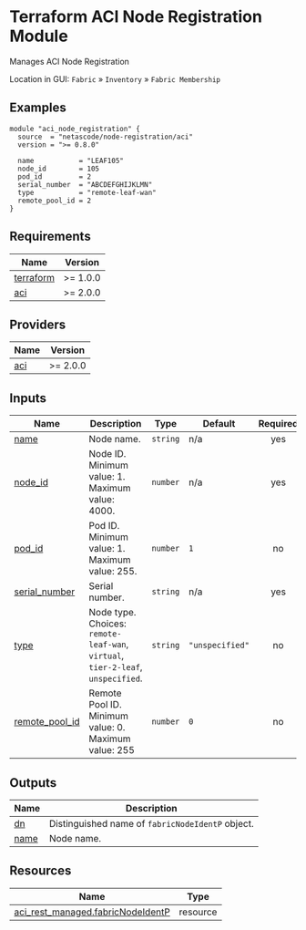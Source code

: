 <!-- BEGIN_TF_DOCS -->
# Terraform ACI Node Registration Module

Manages ACI Node Registration

Location in GUI:
`Fabric` » `Inventory` » `Fabric Membership`

## Examples

```hcl
module "aci_node_registration" {
  source  = "netascode/node-registration/aci"
  version = ">= 0.8.0"

  name           = "LEAF105"
  node_id        = 105
  pod_id         = 2
  serial_number  = "ABCDEFGHIJKLMN"
  type           = "remote-leaf-wan"
  remote_pool_id = 2
}
```

## Requirements

| Name | Version |
|------|---------|
| <a name="requirement_terraform"></a> [terraform](#requirement\_terraform) | >= 1.0.0 |
| <a name="requirement_aci"></a> [aci](#requirement\_aci) | >= 2.0.0 |

## Providers

| Name | Version |
|------|---------|
| <a name="provider_aci"></a> [aci](#provider\_aci) | >= 2.0.0 |

## Inputs

| Name | Description | Type | Default | Required |
|------|-------------|------|---------|:--------:|
| <a name="input_name"></a> [name](#input\_name) | Node name. | `string` | n/a | yes |
| <a name="input_node_id"></a> [node\_id](#input\_node\_id) | Node ID. Minimum value: 1. Maximum value: 4000. | `number` | n/a | yes |
| <a name="input_pod_id"></a> [pod\_id](#input\_pod\_id) | Pod ID. Minimum value: 1. Maximum value: 255. | `number` | `1` | no |
| <a name="input_serial_number"></a> [serial\_number](#input\_serial\_number) | Serial number. | `string` | n/a | yes |
| <a name="input_type"></a> [type](#input\_type) | Node type. Choices: `remote-leaf-wan`, `virtual`, `tier-2-leaf`, `unspecified`. | `string` | `"unspecified"` | no |
| <a name="input_remote_pool_id"></a> [remote\_pool\_id](#input\_remote\_pool\_id) | Remote Pool ID. Minimum value: 0. Maximum value: 255 | `number` | `0` | no |

## Outputs

| Name | Description |
|------|-------------|
| <a name="output_dn"></a> [dn](#output\_dn) | Distinguished name of `fabricNodeIdentP` object. |
| <a name="output_name"></a> [name](#output\_name) | Node name. |

## Resources

| Name | Type |
|------|------|
| [aci_rest_managed.fabricNodeIdentP](https://registry.terraform.io/providers/CiscoDevNet/aci/latest/docs/resources/rest_managed) | resource |
<!-- END_TF_DOCS -->